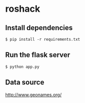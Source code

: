 roshack
=======

## Install dependencies

```
$ pip install -r requirements.txt
```

## Run the flask server

```
$ python app.py
```

## Data source
http://www.geonames.org/
